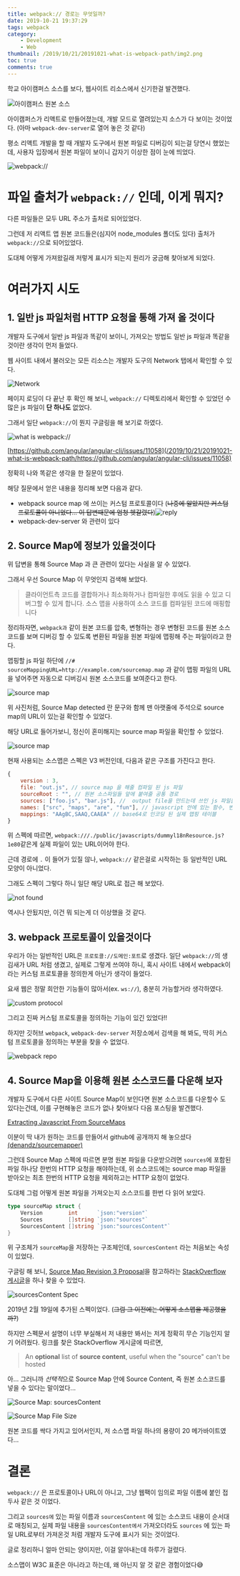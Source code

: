 ```yaml
---
title: webpack:// 경로는 무엇일까?
date: 2019-10-21 19:37:29
tags: webpack
category:
    - Development
    - Web
thumbnail: /2019/10/21/20191021-what-is-webpack-path/img2.png
toc: true
comments: true
---
```


학교 아이캠퍼스 소스를 보다, 웹사이트 리소스에서 신기한걸 발견했다.

<!-- more -->

![아이캠퍼스 원본 소스](/2019/10/21/20191021-what-is-webpack-path/img1.png)

아이캠퍼스가 리액트로 만들어졌는데, 개발 모드로 열려있는지 소스가 다 보이는 것이었다.
(아마 `webpack-dev-server`로 열어 놓은 것 같다)

평소 리액트 개발을 할 때 개발자 도구에서 원본 파일로 디버깅이 되는걸 당연시 했었는데, 사용자 입장에서 원본 파일이 보이니 갑자기 이상한 점이 눈에 띄었다.

![webpack://](/2019/10/21/20191021-what-is-webpack-path/img2.png)

# 파일 출처가 `webpack://` 인데, 이게 뭐지? 

다른 파일들은 모두 URL 주소가 출처로 되어있었다.

그런데 저 리액트 앱 원본 코드들은(심지어 node_modules 폴더도 있다) 출처가 `webpack://`으로 되어있었다.

도대체 어떻게 가져왔길래 저렇게 표시가 되는지 원리가 궁금해 찾아보게 되었다.


# 여러가지 시도

## 1. 일반 js 파일처럼 HTTP 요청을 통해 가져 올 것이다

개발자 도구에서 일반 js 파일과 똑같이 보이니, 가져오는 방법도 일반 js 파일과 똑같을 것이란 생각이 먼저 들었다.

웹 사이트 내에서 불러오는 모든 리소스는 개발자 도구의 Network 탭에서 확인할 수 있다.

![Network](/2019/10/21/20191021-what-is-webpack-path/img3.png)

페이지 로딩이 다 끝난 후 확인 해 보니, `webpack://` 디렉토리에서 확인할 수 있었던 수많은 js 파일이 **단 하나도** 없었다.

그래서 일단 `webpack://`이 뭔지 구글링을 해 보기로 하였다.

![what is webpack://](/2019/10/21/20191021-what-is-webpack-path/img4.png)

[https://github.com/angular/angular-cli/issues/11058](/2019/10/21/20191021-what-is-webpack-path/https://github.com/angular/angular-cli/issues/11058)

정확히 나와 똑같은 생각을 한 질문이 있었다.

해당 질문에서 얻은 내용을 정리해 보면 다음과 같다.
- webpack source map 에 쓰이는 커스텀 프로토콜이다 (~~나중에 알았지만 커스텀 프로토콜이 아니었다... 이 답변때문에 엄청 헷갈렸다~~)![reply](/2019/10/21/20191021-what-is-webpack-path/img5.png)
- webpack-dev-server 와 관련이 있다


## 2. Source Map에 정보가 있을것이다

위 답변을 통해 Source Map 과 큰 관련이 있다는 사실을 알 수 있었다.

그래서 우선 Source Map 이 무엇인지 검색해 보았다.

> 클라이언트측 코드를 결합하거나 최소화하거나 컴파일한 후에도 읽을 수 있고 디버그할 수 있게 합니다. 
> 소스 맵을 사용하여 소스 코드를 컴파일된 코드에 매핑합니다

정리하자면, `webpack과` 같이 원본 코드를 압축, 변형하는 경우 변형된 코드를 원본 소스코드를 보며 디버깅 할 수 있도록 변환된 파일을 원본 파일에 맵핑해 주는 파일이라고 한다.

맵핑할 js 파일 하단에 `//# sourceMappingURL=http://example.com/sourcemap.map` 과 같이 맵핑 파일의 URL을 넣어주면 자동으로 디버깅시 원본 소스코드를 보여준다고 한다.

![source map](/2019/10/21/20191021-what-is-webpack-path/img6.png)

위 사진처럼, Source Map detected 란 문구와 함께 맨 아랫줄에 주석으로 source map의 URL이 있는걸 확인할 수 있었다.

해당 URL로 들어가보니, 정신이 혼미해지는 source map 파일을 확인할 수 있었다.

![source map](/2019/10/21/20191021-what-is-webpack-path/img7.png)

현재 사용되는 소스맵은 스펙은 V3 버전인데, 다음과 같은 구조를 가진다고 한다.

```javascript
{
    version : 3,
    file: "out.js", // source map 을 해줄 컴파일 된 js 파일
    sourceRoot : "", // 원본 소스파일들 앞에 붙여줄 공통 경로
    sources: ["foo.js", "bar.js"], //  output file을 만드는데 쓰인 js 파일들
    names: ["src", "maps", "are", "fun"], // javascript 안에 있는 함수, 변수 등의 이름
    mappings: "AAgBC,SAAQ,CAAEA" // base64로 인코딩 된 실제 맵핑 테이블
}
```

위 스펙에 따르면, `webpack:///./public/javascripts/dummyl18nResource.js?1e80`같은게 실제 파일이 있는 URL이어야 한다.

근데 경로에 `.` 이 들어가 있질 않나, `webpack://` 같은걸로 시작하는 등 일반적인 URL 모양이 아니었다.

그래도 스펙이 그렇다 하니 일단 해당 URL로 접근 해 보았다.

![not found](/2019/10/21/20191021-what-is-webpack-path/img8.png)

역시나 안됬지만, 이건 뭐 되는게 더 이상했을 것 같다.


## 3. webpack 프로토콜이 있을것이다

우리가 아는 일반적인 URL은 `프로토콜://도메인:포트`로 생겼다. 일단 `webpack://`의 생김새가 URL 처럼 생겼고, 실제로 그렇게 쓰여야 하니, 혹시 사이트 내에서 webpack이라는 커스텀 프로토콜을 정의한게 아닌가 생각이 들었다.

요새 웹은 정말 희안한 기능들이 많아서(ex. `ws://`), 충분히 가능할거라 생각하였다.

![custom protocol](/2019/10/21/20191021-what-is-webpack-path/img9.png)

그리고 진짜 커스텀 프로토콜을 정의하는 기능이 있긴 있었다!!

하지만 깃허브 `webpack`, `webpack-dev-server` 저장소에서 검색을 해 봐도, 딱히 커스텀 프로토콜을 정의하는 부분을 찾을 수 없었다.

![webpack repo](/2019/10/21/20191021-what-is-webpack-path/img10.png)


## 4. Source Map을 이용해 원본 소스코드를 다운해 보자

개발자 도구에서 다른 사이트 Source Map이 보인다면 원본 소스코드를 다운할수 도 있다는건데, 이를 구현해놓은 코드가 없나 찾아보다 다음 포스팅을 발견했다.

[Extracting Javascript From SourceMaps](https://pulsesecurity.co.nz/articles/javascript-from-sourcemaps)

이분이 딱 내가 원하는 코드를 만들어서 github에 공개까지 해 놓으셨다 [(denandz/sourcemapper)](https://github.com/denandz/sourcemapper)


그런데 Source Map 스펙에 따르면 분명 원본 파일을 다운받으려면 `sources`에 포함된 파일 하나당 한번의 HTTP 요청을 해야하는데, 위 소스코드에는 source map 파일을 받아오는 최초 한번의 HTTP 요청을 제외하고는 HTTP 요청이 없었다.

도대체 그럼 어떻게 원본 파일을 가져오는지 소스코드를 한번 다 읽어 보았다.
```go
type sourceMap struct {
    Version        int      `json:"version"`
    Sources        []string `json:"sources"`
    SourcesContent []string `json:"sourcesContent"`
}
```

위 구조체가 `sourceMap`을 저장하는 구조체인데, `sourcesContent` 라는 처음보는 속성이 있었다.

구글링 해 보니, [Source Map Revision 3 Proposal](https://docs.google.com/document/d/1U1RGAehQwRypUTovF1KRlpiOFze0b-_2gc6fAH0KY0k/edit?pli=1)을 참고하라는 [StackOverflow 게시글](https://stackoverflow.com/questions/19802462/do-source-maps-include-the-source-text)을 하나 찾을 수 있었다.

![sourcesContent Spec](/2019/10/21/20191021-what-is-webpack-path/img11.png)

2019년 2월 19일에 추가된 스펙이었다. (~~그럼 그 이전에는 어떻게 소스맵을 제공했을까?~~)

하지만 스펙문서 설명이 너무 부실해서 저 내용만 봐서는 저게 정확히 무슨 기능인지 알기 어려웠다. 링크를 찾은 StackOverflow 게시글에 따르면,

> An **optional** list of **source content**, useful when the "source" can't be hosted

아... 그러니까 *선택적*으로 Source Map 안에 Source Content, 즉 원본 소스코드를 넣을 수 있다는 말이었다...

![Source Map: sourcesContent](/2019/10/21/20191021-what-is-webpack-path/img12.png)

![Source Map File Size](/2019/10/21/20191021-what-is-webpack-path/img13.png)

원본 코드를 싹다 가지고 있어서인지, 저 소스맵 파일 하나의 용량이 20 메가바이트였다...

# 결론

`webpack://` 은 프로토콜이나 URL이 아니고, 그냥 웹팩이 임의로 파일 이름에 붙인 접두사 같은 것 이었다.

그리고 `sources에` 있는 파일 이름과 `sourcesContent` 에 있는 소스코드 내용이 순서대로 매칭되고, 실제 파일 내용을 `sourcesContent에서` 가져오더라도 `sources` 에 있는 파일 URL로부터 가져온것 처럼 개발자 도구에 표시가 되는 것이었다.

글로 정리하니 얼마 안되는 양이지만, 이걸 알아내는데 하루가 걸렸다.

소스맵이 W3C 표준은 아니라고 하는데, 왜 아닌지 알 것 같은 경험이었다😅